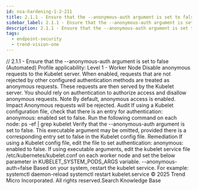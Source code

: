```yaml
---
id: nsa-hardening-1-2-211
title: 2.1.1 - Ensure that the --anonymous-auth argument is set to false (Automated)
sidebar_label: 2.1.1 - Ensure that the --anonymous-auth argument is set to false (Automated)
description: 2.1.1 - Ensure that the --anonymous-auth argument is set to false (Automated)
tags:
  - endpoint-security
  - trend-vision-one
---
```


/*<![CDATA[*/ $('#title').html($('meta[name=map-description]').attr('content')); /*]]>*/ 2.1.1 - Ensure that the --anonymous-auth argument is set to false (Automated) Profile applicability: Level 1 - Worker Node Disable anonymous requests to the Kubelet server. When enabled, requests that are not rejected by other configured authentication methods are treated as anonymous requests. These requests are then served by the Kubelet server. You should rely on authentication to authorize access and disallow anonymous requests. Note By default, anonymous access is enabled. Impact Anonymous requests will be rejected. Audit If using a Kubelet configuration file, check that there is an entry for authentication: anonymous: enabled set to false. Run the following command on each node: ps -ef | grep kubelet Verify that the --anonymous-auth argument is set to false. This executable argument may be omitted, provided there is a corresponding entry set to false in the Kubelet config file. Remediation If using a Kubelet config file, edit the file to set authentication: anonymous: enabled to false. If using executable arguments, edit the kubelet service file /etc/kubernetes/kubelet.conf on each worker node and set the below parameter in KUBELET_SYSTEM_PODS_ARGS variable. --anonymous-auth=false Based on your system, restart the kubelet service. For example: systemctl daemon-reload systemctl restart kubelet.service © 2025 Trend Micro Incorporated. All rights reserved.Search Knowledge Base